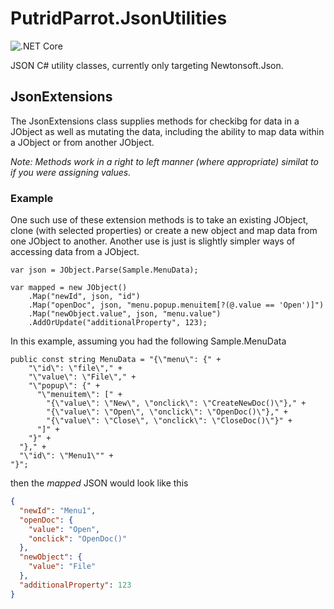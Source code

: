 # PutridParrot.JsonUtilities

![.NET Core](https://github.com/putridparrot/PutridParrot.JsonUtilities/workflows/.NET%20Core/badge.svg)

JSON C# utility classes, currently only targeting Newtonsoft.Json. 

## JsonExtensions

The JsonExtensions class supplies methods for checkibg for data in a JObject as well as mutating the data, including the ability to map data within a JObject or from another JObject.

_Note: Methods work in a right to left manner (where appropriate) similat to if you were assigning values._

### Example 

One such use of these extension methods is to take an existing JObject, clone (with selected properties) or create a new object and map data from one JObject to another. Another use is just is slightly simpler ways of accessing data from a JObject.

```CSharp
var json = JObject.Parse(Sample.MenuData);
            
var mapped = new JObject()
    .Map("newId", json, "id")
    .Map("openDoc", json, "menu.popup.menuitem[?(@.value == 'Open')]")
    .Map("newObject.value", json, "menu.value")
    .AddOrUpdate("additionalProperty", 123);
```

In this example, assuming you had the following Sample.MenuData 

```CSharp
public const string MenuData = "{\"menu\": {" +
    "\"id\": \"file\"," +
    "\"value\": \"File\"," +
    "\"popup\": {" +
      "\"menuitem\": [" +
        "{\"value\": \"New\", \"onclick\": \"CreateNewDoc()\"}," +
        "{\"value\": \"Open\", \"onclick\": \"OpenDoc()\"}," +
        "{\"value\": \"Close\", \"onclick\": \"CloseDoc()\"}" +
      "]" +
    "}" +
  "}," +
  "\"id\": \"Menu1\"" + 
"}";
```

then the _mapped_ JSON would look like this

```json
{
  "newId": "Menu1",
  "openDoc": {
    "value": "Open",
    "onclick": "OpenDoc()"
  },
  "newObject": {
    "value": "File"
  },
  "additionalProperty": 123
}
```

